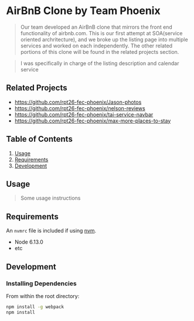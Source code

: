 # AirBnB Clone by Team Phoenix

> Our team developed an AirBnB clone that mirrors the front end functionality of airbnb.com. This is our first attempt at SOA(service oriented archritecture), and we broke up the listing page into multiple services and worked on each independently. The other related portions of this clone will be found in the related projects section. 

> I was specifically in charge of the listing description and calendar service

## Related Projects

  - https://github.com/rpt26-fec-phoenix/Jason-photos
  - https://github.com/rpt26-fec-phoenix/nelson-reviews
  - https://github.com/rpt26-fec-phoenix/tai-service-navbar
  - https://github.com/rpt26-fec-phoenix/max-more-places-to-stay

## Table of Contents

1. [Usage](#Usage)
1. [Requirements](#requirements)
1. [Development](#development)

## Usage

> Some usage instructions

## Requirements

An `nvmrc` file is included if using [nvm](https://github.com/creationix/nvm).

- Node 6.13.0
- etc

## Development

### Installing Dependencies

From within the root directory:

```sh
npm install -g webpack
npm install
```

